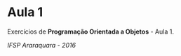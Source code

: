 Aula 1
=======

Exercícios de **Programação Orientada a Objetos** - Aula 1.

*IFSP Araraquara - 2016*
